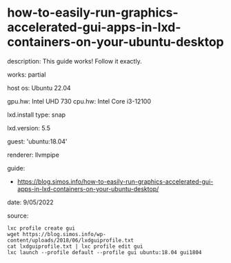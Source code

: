 # how-to-easily-run-graphics-accelerated-gui-apps-in-lxd-containers-on-your-ubuntu-desktop
description: This guide works! Follow it exactly.

works: partial

host os: Ubuntu 22.04

gpu.hw: Intel UHD 730
cpu.hw: Intel Core i3-12100

lxd.install type: snap

lxd.version: 5.5

guest: 'ubuntu:18.04'

renderer: llvmpipe

guide:
- https://blog.simos.info/how-to-easily-run-graphics-accelerated-gui-apps-in-lxd-containers-on-your-ubuntu-desktop/

date: 9/05/2022

source:
```
lxc profile create gui
wget https://blog.simos.info/wp-content/uploads/2018/06/lxdguiprofile.txt
cat lxdguiprofile.txt | lxc profile edit gui
lxc launch --profile default --profile gui ubuntu:18.04 gui1804
```


